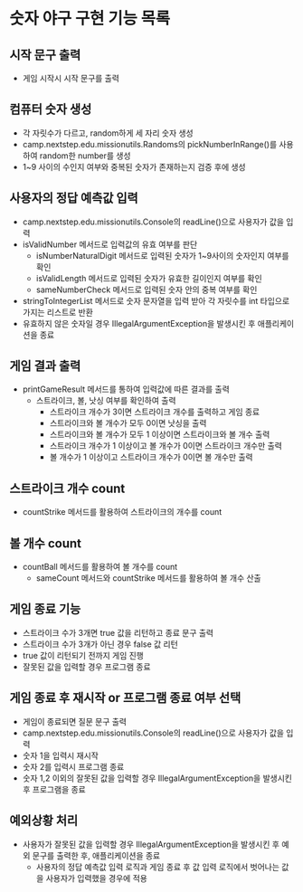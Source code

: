 # 숫자 야구 구현 기능 목록

## 시작 문구 출력
 - 게임 시작시 시작 문구를 출력

## 컴퓨터 숫자 생성
 - 각 자릿수가 다르고, random하게 세 자리 숫자 생성
 - camp.nextstep.edu.missionutils.Randoms의 pickNumberInRange()를 사용하여 random한 number를 생성
 - 1~9 사이의 수인지 여부와 중복된 숫자가 존재하는지 검증 후에 생성

## 사용자의 정답 예측값 입력
 - camp.nextstep.edu.missionutils.Console의 readLine()으로 사용자가 값을 입력
 - isValidNumber 메서드로 입력값의 유효 여부를 판단
   - isNumberNaturalDigit 메서드로 입력된 숫자가 1~9사이의 숫자인지 여부를 확인
   - isValidLength 메서드로 입력된 숫자가 유효한 길이인지 여부를 확인
   - sameNumberCheck 메서드로 입력된 숫자 안의 중복 여부를 확인
 - stringToIntegerList 메서드로 숫자 문자열을 입력 받아 각 자릿수를 int 타입으로 가지는 리스트로 반환
 - 유효하지 않은 숫자일 경우 IllegalArgumentException을 발생시킨 후 애플리케이션을 종료
 

## 게임 결과 출력
 - printGameResult 메서드를 통하여 입력값에 따른 결과를 출력
   - 스트라이크, 볼, 낫싱 여부를 확인하여 출력
     - 스트라이크 개수가 3이면 스트라이크 개수를 출력하고 게임 종료
     - 스트라이크와 볼 개수가 모두 0이면 낫싱을 출력
     - 스트라이크와 볼 개수가 모두 1 이상이면 스트라이크와 볼 개수 출력
     - 스트라이크 개수가 1 이상이고 볼 개수가 0이면 스트라이크 개수만 출력
     - 볼 개수가 1 이상이고 스트라이크 개수가 0이면 볼 개수만 출력

## 스트라이크 개수 count
 - countStrike 메서드를 활용하여 스트라이크의 개수를 count

## 볼 개수 count
 - countBall 메서드를 활용하여 볼 개수를 count
   - sameCount 메서드와 countStrike 메서드를 활용하여 볼 개수 산출

## 게임 종료 기능
 - 스트라이크 수가 3개면 true 값을 리턴하고 종료 문구 출력
 - 스트라이크 수가 3개가 아닌 경우 false 값 리턴
 - true 값이 리턴되기 전까지 게임 진행
 - 잘못된 값을 입력할 경우 프로그램 종료

## 게임 종료 후 재시작 or 프로그램 종료 여부 선택
 - 게임이 종료되면 질문 문구 출력
 - camp.nextstep.edu.missionutils.Console의 readLine()으로 사용자가 값을 입력
 - 숫자 1을 입력시 재시작
 - 숫자 2를 입력시 프로그램 종료
 - 숫자 1,2 이외의 잘못된 값을 입력할 경우 IllegalArgumentException을 발생시킨 후 프로그램을 종료

## 예외상황 처리
 - 사용자가 잘못된 값을 입력할 경우 IllegalArgumentException을 발생시킨 후 예외 문구를 출력한 후, 애플리케이션을 종료
   - 사용자의 정답 예측값 입력 로직과 게임 종료 후 값 입력 로직에서 벗어나는 값을 사용자가 입력했을 경우에 적용
